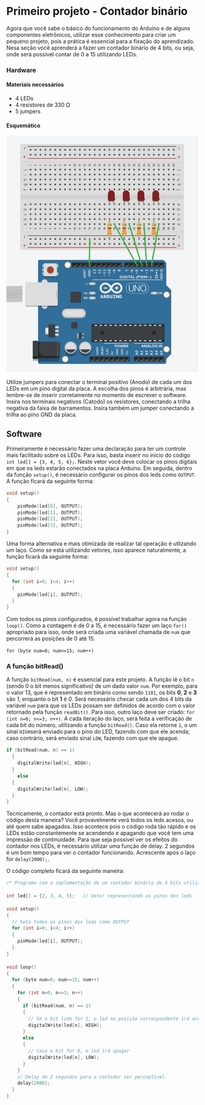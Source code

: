 # Primeiro projeto - Contador binário

Agora que você sabe o básico do funcionamento do Arduíno e de alguns componentes eletrônicos, utilizar esse conhecimento para criar um pequeno projeto, pois a prática é essencial para a fixação do aprendizado. Nesa seção você aprenderá a fazer um contador binário de 4 bits, ou seja, onde será possível contar de 0 a 15 utilizando LEDs. 

### Hardware
#### Materiais necessários
+ 4 LEDs 
+ 4 resistores de 330 Ω
+ 5 jumpers

#### Esquemático
![Esquemático do projeto](./images/contador-binario.png)

Utilize jumpers para conectar o terminal positivo (Anodo) de cada um dos LEDs em um pino digital da placa. A escolha dos pinos é arbitrária, mas lembre-se de inserir corretamente no momento de escrever o software. 
Insira nos terminais negativos (Catodo) os resistores, conectando a trilha negativa da faixa de barramentos. Insira também um jumper conectando a trilha ao pino GND da placa. 

## Software

Primeiramente é necessário fazer uma declaração para ter um controle mais facilitado sobre os LEDs. Para isso, basta inserir no início do código `int led[] = {3, 4, 5, 6};`. Neste vetor você deve colocar os pinos digitais em que os leds estarão conectados na placa Arduino.
Em seguida, dentro da função `setup()`, é necessário configurar os pinos dos leds como `OUTPUT`. A função ficará da seguinte forma:
```C
void setup()
{
    pinMode(led[0], OUTPUT);
    pinMode(led[1], OUTPUT);
    pinMode(led[2], OUTPUT);
    pinMode(led[3], OUTPUT);
}
```
Uma forma alternativa e mais otimizada de realizar tal operação é utlizando um laço. Como se está utilizando vetores, isso aparece naturalmente, a função ficará da seguinte forma:
```C
void setup()
{
  for (int i=0; i<4; i++)
  {
    pinMode(led[i], OUTPUT);
  }
}
```
Com todos os pinos configurados, é possível trabalhar agora na função `loop()`. Como a contagem é de 0 a 15, é necessário fazer um laço `for()` apropriado para isso, onde será criada uma variável chamada de `num` que percorrerá as posições de 0 até 15.

  `for (byte num=0; num<=15; num++)`

### A função bitRead()
A função `bitRead(num, n)` é essencial para este projeto. A função lê o bit `n` (sendo 0 o bit menos significativo) de um dado valor `num`. Por exemplo, para o valor 13, que é representado em binário como sendo `1101`, os bits __0__, __2__ e __3__ são *1*, enquanto o bit __1__ é *0*. 
Será necessário checar cada um dos 4 bits da variável `num` para que os LEDs possam ser definidos de acordo com o valor retornado pela função `readBit()`. Para isso, outro laço deve ser criado: `for (int n=0; n<=3; n++)`. A cada iteração do laço, será feita a verificação de cada bit do número, utilizando a função `bitRead()`. Caso ela retorne `1`, o um sinal `HIGH`será enviado para o pino do LED, fazendo com que ele acenda; caso contrário, será enviado sinal `LOW`, fazendo com que ele apague.

```C
if (bitRead(num, n) == 1)   
  {
    digitalWrite(led[n], HIGH);
  }
    else
  {
    digitalWrite(led[n], LOW);
  }
}

```
Tecnicamente, o contador está pronto. Mas o que acontecerá ao rodar o código desta maneira? Você provavelmente verá todos os leds acesos, ou até quem sabe apagados. Isso acontece pois o código roda tão rápido e os LEDs estão constantemente se acendendo e apagando que você tem uma impressão de continuidade. Para que seja possível ver os efeitos do contador nos LEDs, é necessário utilizar uma função de delay. 2 segundos é um bom tempo para ver o contador funcionando. Acrescente após o laço for `delay(2000);`.

O código completo ficará da seguinte maneira: 


``` C
/* Programa com a implementação de um contador binário de 4 bits utilizando LEDs */

int led[] = {2, 3, 4, 5};   // Vetor representando os pinos dos leds

void setup()
{
  // Seta todos os pinos dos leds como OUTPUT
  for (int i=0; i<4; i++)
  {
    pinMode(led[i], OUTPUT);
  }
}

void loop()
{    
  for (byte num=0; num<=15; num++)
  {
    for (int n=0; n<=3; n++)
    {    
      if (bitRead(num, n) == 1)   
      {
        // Se o bit lido for 1, o led na posição correspondente irá acender
        digitalWrite(led[n], HIGH);
      }
      else
      {
        // Caso o bit for 0, o led irá apagar
        digitalWrite(led[n], LOW);
      }
    }
    // Delay de 2 segundos para o contador ser perceptível.
    delay(2000);
  }
}
```
